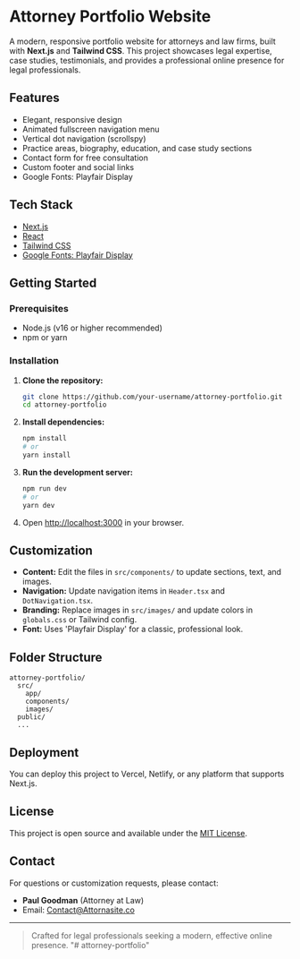 # Attorney Portfolio Website

A modern, responsive portfolio website for attorneys and law firms, built with **Next.js** and **Tailwind CSS**. This project showcases legal expertise, case studies, testimonials, and provides a professional online presence for legal professionals.

## Features
- Elegant, responsive design
- Animated fullscreen navigation menu
- Vertical dot navigation (scrollspy)
- Practice areas, biography, education, and case study sections
- Contact form for free consultation
- Custom footer and social links
- Google Fonts: Playfair Display

## Tech Stack
- [Next.js](https://nextjs.org/)
- [React](https://react.dev/)
- [Tailwind CSS](https://tailwindcss.com/)
- [Google Fonts: Playfair Display](https://fonts.google.com/specimen/Playfair+Display)

## Getting Started

### Prerequisites
- Node.js (v16 or higher recommended)
- npm or yarn

### Installation
1. **Clone the repository:**
   ```bash
   git clone https://github.com/your-username/attorney-portfolio.git
   cd attorney-portfolio
   ```
2. **Install dependencies:**
   ```bash
   npm install
   # or
   yarn install
   ```
3. **Run the development server:**
   ```bash
   npm run dev
   # or
   yarn dev
   ```
4. Open [http://localhost:3000](http://localhost:3000) in your browser.

## Customization
- **Content:** Edit the files in `src/components/` to update sections, text, and images.
- **Navigation:** Update navigation items in `Header.tsx` and `DotNavigation.tsx`.
- **Branding:** Replace images in `src/images/` and update colors in `globals.css` or Tailwind config.
- **Font:** Uses 'Playfair Display' for a classic, professional look.

## Folder Structure
```
attorney-portfolio/
  src/
    app/
    components/
    images/
  public/
  ...
```

## Deployment
You can deploy this project to Vercel, Netlify, or any platform that supports Next.js.

## License
This project is open source and available under the [MIT License](LICENSE).

## Contact
For questions or customization requests, please contact:
- **Paul Goodman** (Attorney at Law)
- Email: Contact@Attornasite.co

---

> Crafted for legal professionals seeking a modern, effective online presence.
"# attorney-portfolio" 

